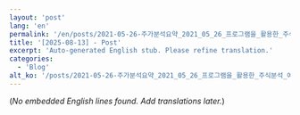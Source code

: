 ```yaml
---
layout: 'post'
lang: 'en'
permalink: '/en/posts/2021-05-26-주가분석요약_2021_05_26_프로그램을_활용한_주식분석_예상결과_18_58_28/'
title: '[2025-08-13] - Post'
excerpt: 'Auto-generated English stub. Please refine translation.'
categories:
  - 'Blog'
alt_ko: '/posts/2021-05-26-주가분석요약_2021_05_26_프로그램을_활용한_주식분석_예상결과_18_58_28/'
---
```


(*No embedded English lines found. Add translations later.*)
